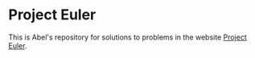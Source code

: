 # Project Euler

This is Abel's repository for solutions to problems in the website
[Project Euler](https://projecteuler.net).
